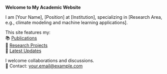 **Welcome to My Academic Website**  

I am [Your Name], [Position] at [Institution], specializing in [Research Area, e.g., climate modeling and machine learning applications].  

This site features my:  
📚 [Publications](/publications)  
🔬 [Research Projects](/projects)  
🌱 [Latest Updates](/news)  

I welcome collaborations and discussions.  
📧 Contact: your.email@example.com  
